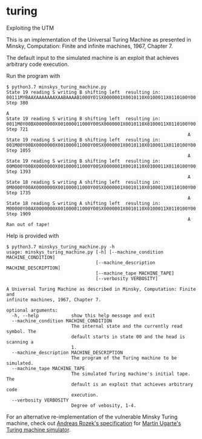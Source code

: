 # turing
Exploiting the UTM

This is an implementation of the Universal Turing Machine as presented in Minsky, Computation: Finite and infinite machines, 1967, Chapter 7.

The default input to the simulated machine is an exploit that achieves arbitrary code execution.


Run the program with

```console
$ python3.7 minskys_turing_machine.py 
State 19 reading S writing B shifting left  resulting in:  00111MYBAAXAAAAAAAXAABAAAAB1000Y01SX0000001X0010110X0100011X0110100Y00 Step 380
                                                                                    A
State 19 reading S writing B shifting left  resulting in:  0011M0Y00BX0000000X001000011000Y00SX0000001X0010110X0100011X0110100Y00 Step 721
                                                                   A
State 19 reading S writing B shifting left  resulting in:  001M00Y00BX0000000X001000011000Y00SX0000001X0010110X0100011X0110100Y00 Step 1055
                                                                   A
State 19 reading S writing B shifting left  resulting in:  00M000Y00BX0000000X001000011000Y00SX0000001X0010110X0100011X0110100Y00 Step 1393
                                                                   A
State 18 reading S writing A shifting left  resulting in:  0M0000Y00AX0000000X001000011000Y00SX0000001X0010110X0100011X0110100Y00 Step 1735
                                                                   A
State 18 reading S writing A shifting left  resulting in:  M00000Y00AX0000000X001000011000Y00SX0000001X0010110X0100011X0110100Y00 Step 1909
                                                                   A
Ran out of tape!

```

Help is provided with 

```console
$ python3.7 minskys_turing_machine.py -h
usage: minskys_turing_machine.py [-h] [--machine_condition MACHINE_CONDITION]
                                 [--machine_description MACHINE_DESCRIPTION]
                                 [--machine_tape MACHINE_TAPE]
                                 [--verbosity VERBOSITY]

A Universal Turing Machine as described in Minsky, Computation: Finite and
infinite machines, 1967, Chapter 7.

optional arguments:
  -h, --help            show this help message and exit
  --machine_condition MACHINE_CONDITION
                        The internal state and the currently read symbol. The
                        default starts in state 00 and the head is scanning a
                        1.
  --machine_description MACHINE_DESCRIPTION
                        The program of the Turing machine to be simulated.
  --machine_tape MACHINE_TAPE
                        The simulated Turing machine's initial tape. The
                        default is an exploit that achieves arbitrary code
                        execution.
  --verbosity VERBOSITY
                        Degree of vebosity, 1-4.

```

For an alternative re-implementation of the vulnerable Minsky Turing machine, check out [Andreas Rozek's specification](https://rozek.de/Turing-Machine/index_de.html) for [Martín Ugarte's Turing machine simulator](https://turingmachinesimulator.com). 
